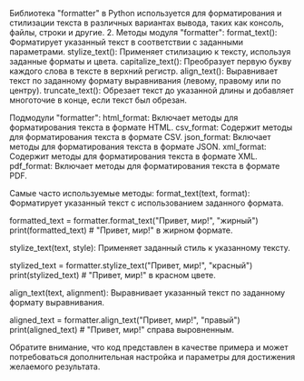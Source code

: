 Библиотека "formatter" в Python используется для форматирования и стилизации
текста в различных вариантах вывода, таких как консоль, файлы, строки и другие.
2.
Методы модуля "formatter":
format_text(): Форматирует указанный текст в соответствии с заданными параметрами.
stylize_text(): Применяет стилизацию к тексту, используя заданные форматы и цвета.
capitalize_text(): Преобразует первую букву каждого слова в тексте в верхний регистр.
align_text(): Выравнивает текст по заданному формату выравнивания (левому, правому или по центру).
truncate_text(): Обрезает текст до указанной длины и добавляет многоточие в конце, если текст был обрезан.

Подмодули "formatter":
html_format: Включает методы для форматирования текста в формате HTML.
csv_format: Содержит методы для форматирования текста в формате CSV.
json_format: Включает методы для форматирования текста в формате JSON.
xml_format: Содержит методы для форматирования текста в формате XML.
pdf_format: Включает методы для форматирования текста в формате PDF.

Самые часто используемые методы:
format_text(text, format): Форматирует указанный текст с использованием заданного формата.

formatted_text = formatter.format_text("Привет, мир!", "жирный")
print(formatted_text)  # "Привет, мир!" в жирном формате.

stylize_text(text, style): Применяет заданный стиль к указанному тексту.

stylized_text = formatter.stylize_text("Привет, мир!", "красный")
print(stylized_text)  # "Привет, мир!" в красном цвете.

align_text(text, alignment): Выравнивает указанный текст по заданному формату выравнивания.

aligned_text = formatter.align_text("Привет, мир!", "правый")
print(aligned_text)  # "Привет, мир!" справа выровненным.

Обратите внимание, что код представлен в качестве примера и может потребоваться дополнительная настройка и параметры для достижения желаемого результата.
